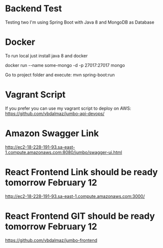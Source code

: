 # Backend Test

Testing two I'm using Spring Boot with Java 8 and MongoDB as Database

# Docker 
To run local just install java 8 and docker

docker run --name some-mongo -d -p 27017:27017 mongo

Go to project folder and execute:
mvn spring-boot:run

# Vagrant Script 
If you prefer you can use my vagrant script to deploy on AWS: 
https://github.com/vbdalmaz/jumbo-api-devops/

# Amazon Swagger Link
http://ec2-18-228-191-93.sa-east-1.compute.amazonaws.com:8080/jumbo/swagger-ui.html

# React Frontend Link should be ready tomorrow February 12
http://ec2-18-228-191-93.sa-east-1.compute.amazonaws.com:3000/

# React Frontend GIT should be ready tomorrow February 12
https://github.com/vbdalmaz/jumbo-frontend
